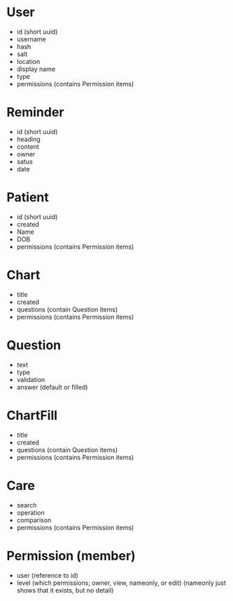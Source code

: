 # User
* id (short uuid)
* username
* hash
* salt
* location
* display name
* type
* permissions (contains Permission items)

# Reminder
* id (short uuid)
* heading
* content
* owner
* satus
* date

# Patient
* id (short uuid)
* created
* Name
* DOB
* permissions (contains Permission items)

# Chart
* title
* created
* questions (contain Question items)
* permissions (contains Permission items)

# Question
* text
* type
* validation
* answer (default or filled)

# ChartFill
* title
* created
* questions (contain Question items)
* permissions (contains Permission items)

# Care
* search
* operation
* comparison
* permissions (contains Permission items)

# Permission (member)
* user (reference to id)
* level (which permissions; owner, view, nameonly, or edit) (nameonly just shows that it exists, but no detail)
